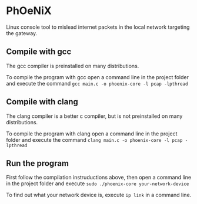 # PhOeNiX
Linux console tool to mislead internet packets in the local network targeting the gateway.

## Compile with gcc

The gcc compiler is preinstalled on many distributions.

To compile the program with gcc open a command line in the project folder and execute the command `gcc main.c -o phoenix-core -l pcap -lpthread`

## Compile with clang

The clang compiler is a better c compiler, but is not preinstalled on many distributions.

To compile the program with clang open a command line in the project folder and execute the command `clang main.c -o phoenix-core -l pcap -lpthread`

## Run the program

First follow the compilation instruductions above, then open a command line in the project folder and execute `sudo ./phoenix-core your-network-device`

To find out what your network device is, execute `ip link` in a command line.

